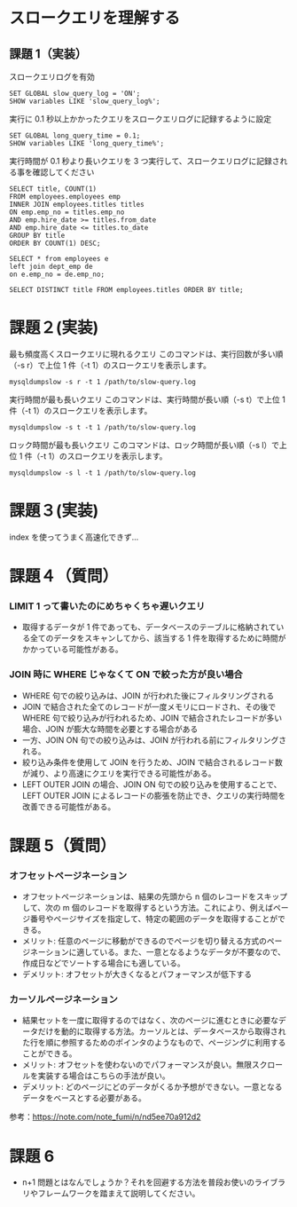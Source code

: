 # スロークエリを理解する

## 課題 1（実装）

スロークエリログを有効

```
SET GLOBAL slow_query_log = 'ON';
SHOW variables LIKE 'slow_query_log%';
```

実行に 0.1 秒以上かかったクエリをスロークエリログに記録するように設定

```
SET GLOBAL long_query_time = 0.1;
SHOW variables LIKE 'long_query_time%';
```

実行時間が 0.1 秒より長いクエリを 3 つ実行して、スロークエリログに記録される事を確認してください

```
SELECT title, COUNT(1)
FROM employees.employees emp
INNER JOIN employees.titles titles
ON emp.emp_no = titles.emp_no
AND emp.hire_date >= titles.from_date
AND emp.hire_date <= titles.to_date
GROUP BY title
ORDER BY COUNT(1) DESC;
```

```
SELECT * from employees e
left join dept_emp de
on e.emp_no = de.emp_no;
```

```
SELECT DISTINCT title FROM employees.titles ORDER BY title;
```

# 課題２(実装)

最も頻度高くスロークエリに現れるクエリ
このコマンドは、実行回数が多い順（-s r）で上位 1 件（-t 1）のスロークエリを表示します。

```
mysqldumpslow -s r -t 1 /path/to/slow-query.log
```

実行時間が最も長いクエリ
このコマンドは、実行時間が長い順（-s t）で上位 1 件（-t 1）のスロークエリを表示します。

```
mysqldumpslow -s t -t 1 /path/to/slow-query.log
```

ロック時間が最も長いクエリ
このコマンドは、ロック時間が長い順（-s l）で上位 1 件（-t 1）のスロークエリを表示します。

```
mysqldumpslow -s l -t 1 /path/to/slow-query.log
```

# 課題３(実装)

index を使ってうまく高速化できず...

# 課題４（質問）

### LIMIT 1 って書いたのにめちゃくちゃ遅いクエリ

- 取得するデータが 1 件であっても、データベースのテーブルに格納されている全てのデータをスキャンしてから、該当する 1 件を取得するために時間がかかっている可能性がある。

### JOIN 時に WHERE じゃなくて ON で絞った方が良い場合

- WHERE 句での絞り込みは、JOIN が行われた後にフィルタリングされる
- JOIN で結合された全てのレコードが一度メモリにロードされ、その後で WHERE 句で絞り込みが行われるため、JOIN で結合されたレコードが多い場合、JOIN が膨大な時間を必要とする場合がある
- 一方、JOIN ON 句での絞り込みは、JOIN が行われる前にフィルタリングされる。
- 絞り込み条件を使用して JOIN を行うため、JOIN で結合されるレコード数が減り、より高速にクエリを実行できる可能性がある。
- LEFT OUTER JOIN の場合、JOIN ON 句での絞り込みを使用することで、LEFT OUTER JOIN によるレコードの膨張を防止でき、クエリの実行時間を改善できる可能性がある。

# 課題 5（質問）

### オフセットページネーション

- オフセットページネーションは、結果の先頭から n 個のレコードをスキップして、次の m 個のレコードを取得するという方法。これにより、例えばページ番号やページサイズを指定して、特定の範囲のデータを取得することができる。
- メリット: 任意のページに移動ができるのでページを切り替える方式のページネーションに適している。また、一意となるようなデータが不要なので、作成日などでソートする場合にも適している。
- デメリット: オフセットが大きくなるとパフォーマンスが低下する

### カーソルページネーション

- 結果セットを一度に取得するのではなく、次のページに進むときに必要なデータだけを動的に取得する方法。カーソルとは、データベースから取得された行を順に参照するためのポインタのようなもので、ページングに利用することができる。
- メリット: オフセットを使わないのでパフォーマンスが良い。無限スクロールを実装する場合はこちらの手法が良い。
- デメリット: どのページにどのデータがくるか予想ができない。一意となるデータをベースとする必要がある。

参考：https://note.com/note_fumi/n/nd5ee70a912d2

# 課題 6

- n+1 問題とはなんでしょうか？それを回避する方法を普段お使いのライブラリやフレームワークを踏まえて説明してください。

